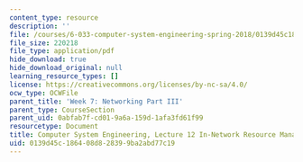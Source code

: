 ```yaml
---
content_type: resource
description: ''
file: /courses/6-033-computer-system-engineering-spring-2018/0139d45c186408d828399ba2abd77c19_MIT6_033S18lec12.pdf
file_size: 220218
file_type: application/pdf
hide_download: true
hide_download_original: null
learning_resource_types: []
license: https://creativecommons.org/licenses/by-nc-sa/4.0/
ocw_type: OCWFile
parent_title: 'Week 7: Networking Part III'
parent_type: CourseSection
parent_uid: 0abfab7f-cd01-9a6a-159d-1afa3fd61f99
resourcetype: Document
title: Computer System Engineering, Lecture 12 In-Network Resource Management
uid: 0139d45c-1864-08d8-2839-9ba2abd77c19
---
```

